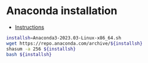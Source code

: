 # Anaconda installation

- [Instructions](https://docs.anaconda.com/anaconda/install/linux/)
```bash
installsh=Anaconda3-2023.03-Linux-x86_64.sh
wget https://repo.anaconda.com/archive/${installsh}
shasum -a 256 ${installsh}
bash ${installsh}
```